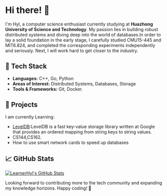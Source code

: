 # Hi there! 👋

I'm Hyl, a computer science enthusiast currently studying at **Huazhong University of Science and Technology**. My passion lies in building robust distributed systems and diving deep into the world of databases.In order to lay a solid foundation in the early stage, I carefully studied CMU15-445 and MIT6.824, and completed the corresponding experiments independently and seriously. Next, I will work hard to get closer to the industry.

## 🔧 Tech Stack
- **Languages:** C++, Go, Python
- **Areas of Interest:** Distributed Systems, Databases, Storage
- **Tools & Frameworks:** Git, Docker.

## 🚀 Projects
I am currently Learning:
- [LevelDB](https://github.com/google/leveldb):LevelDB is a fast key-value storage library written at Google that provides an ordered mapping from string keys to string values.
- CS144,CS162.
- How to use smart network cards to speed up databases

## 📈 GitHub Stats
[![LearnerHyl's GitHub Stats](https://github-readme-stats.vercel.app/api?username=LearnerHyl&show_icons=true&theme=cobalt)](https://github.com/LearnerHyl)

Looking forward to contributing more to the tech community and expanding my knowledge horizons. Happy coding! 🚀

